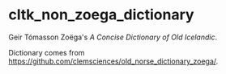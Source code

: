 # cltk_non_zoega_dictionary

Geir Tómasson Zoëga's *A Concise Dictionary of Old Icelandic*.

Dictionary comes from https://github.com/clemsciences/old_norse_dictionary_zoega/.